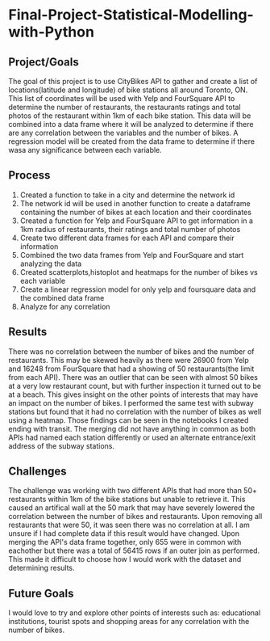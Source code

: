 # Final-Project-Statistical-Modelling-with-Python

## Project/Goals
The goal of this project is to use CityBikes API to gather and create a list of locations(latitude and longitude) of bike stations all around Toronto, ON. This list of coordinates will be used with Yelp and FourSquare API to determine the number of restaurants, the restaurants ratings and total photos of the restaurant within 1km of each bike station. This data will be combined into a data frame where it will be analyzed to determine if there are any correlation between the variables and the number of bikes. A regression model will be created from the data frame to determine if there wasa any significance between each variable. 

## Process
1. Created a function to take in a city and determine the network id
2. The network id will be used in another function to create a dataframe containing the number of bikes at each location and their coordinates
3. Created a function for Yelp and FourSquare API to get information in a 1km radius of restaurants, their ratings and total number of photos
4. Create two different data frames for each API and compare their information
5. Combined the two data frames from Yelp and FourSquare and start analyzing the data
6. Created scatterplots,histoplot and heatmaps for the number of bikes vs each variable
7. Create a linear regression model for only yelp and foursquare data and the combined data frame
8. Analyze for any correlation

## Results
There was no correlation between the number of bikes and the number of restaurants. This may be skewed heavily as there were 26900 from Yelp and 16248 from FourSquare that had a showing of 50 restaurants(the limit from each API). There was an outlier that can be seen with almost 50 bikes at a very low restaurant count, but with further inspection it turned out to be at a beach. This gives insight on the other points of interests that may have an impact on the number of bikes. I performed the same test with subway stations but found that it had no correlation with the number of bikes as well using a heatmap. Those findings can be seen in the notebooks I created ending with transit. The merging did not have anything in common as both APIs had named each station differently or used an alternate entrance/exit address of the subway stations. 

## Challenges 
The challenge was working with two different APIs that had more than 50+ restaurants within 1km of the bike stations but unable to retrieve it. This caused an artifical wall at the 50 mark that may have severely lowered the correlation between the number of bikes and restaurants. Upon removing all restaurants that were 50, it was seen there was no correlation at all. I am unsure if I had complete data if this result would have changed. Upon merging the API's data frame together, only 655 were in common with eachother but there was a total of 56415 rows if an outer join as performed. This made it difficult to choose how I would work with the dataset and determining results. 

## Future Goals
I would love to try and explore other points of interests such as: educational institutions, tourist spots and shopping areas for any correlation with the number of bikes. 
